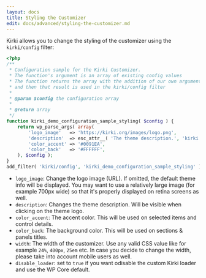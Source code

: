 ```yaml
---
layout: docs
title: Styling the Customizer
edit: docs/advanced/styling-the-customizer.md
---
```


Kirki allows you to change the styling of the customizer using the `kirki/config` filter:

```php
<?php
/**
 * Configuration sample for the Kirki Customizer.
 * The function's argument is an array of existing config values
 * The function returns the array with the addition of our own arguments
 * and then that result is used in the kirki/config filter
 *
 * @param $config the configuration array
 *
 * @return array
 */
function kirki_demo_configuration_sample_styling( $config ) {
	return wp_parse_args( array(
		'logo_image'   => 'https://kirki.org/images/logo.png',
		'description'  => esc_attr__( 'The theme description.', 'kirki' ),
		'color_accent' => '#0091EA',
		'color_back'   => '#FFFFFF',
	), $config );
}
add_filter( 'kirki/config', 'kirki_demo_configuration_sample_styling' );
```

* `logo_image`: Change the logo image (URL). If omitted, the default theme info will be displayed. You may want to use a relatively large image (for example 700px wide) so that it's properly displayed on retina screens as well.
* `description`: Changes the theme description. Will be visible when clicking on the theme logo.
* `color_accent`: The accent color. This will be used on selected items and control details.
* `color_back`: The background color. This will be used on sections & panels titles.
* `width`: The width of the customizer. Use any valid CSS value like for example `24%`, `400px`, `25em` etc. In case you decide to change the width, please take into account mobile users as well.
* `disable_loader`: set to `true` if you want  odisable the custom Kirki loader and use the WP Core default. 
